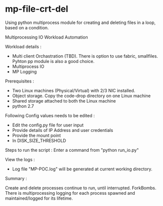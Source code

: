 # mp-file-crt-del
Using python multiprocess module for creating and deleting files in a loop, based on a condition.

Multiprocessing IO Workload Automation

Workload details : 
- Multi client Orchastration (TBD). There is option to use fabric, smallfiles. Pyhton pp module is also a good choice.
- Multiprocess IO
- MP Logging 

Prerequisites :

- Two Linux machines (Physical/Virtual) with 2/3 NIC installed.
- Object storage. Copy the code-drop directory on one Linux machine
- Shared storage attached to both the Linux machine
- python 2.7

Following Config values needs to be edited :

- Edit the config.py file for user input
- Provide details of IP Address and user credentials
- Provide the mount point
- In DISK_SIZE_THRESHOLD 
  

Steps to run the script :
Enter a command from "python run_io.py"


View the logs :

- Log file "MP-POC.log" will be generated at current working directory.


Summary : 

Create and delete processes continue to run, until interrupted. ForkBombs.
There is multiprocessing logging for each process spawned and maintained/logged for its lifetime.



